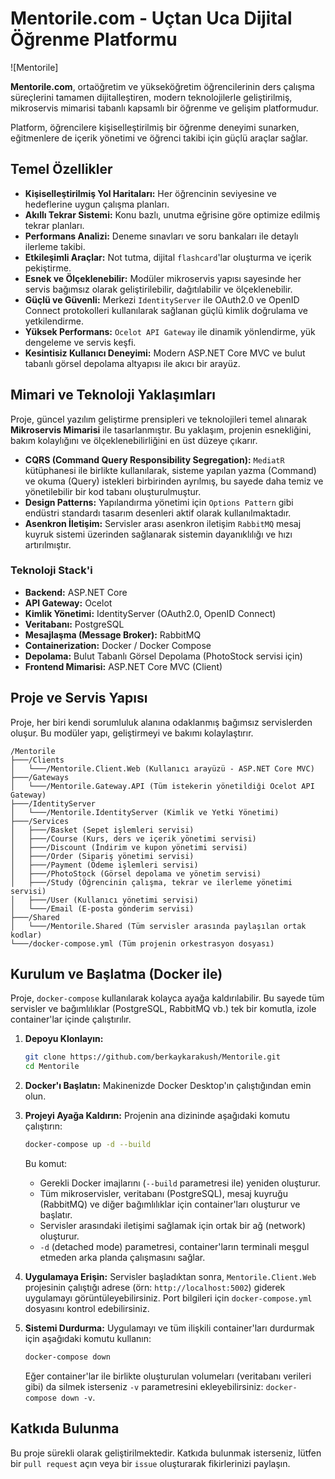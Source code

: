 # Mentorile.com - Uçtan Uca Dijital Öğrenme Platformu

![Mentorile]

**Mentorile.com**, ortaöğretim ve yükseköğretim öğrencilerinin ders çalışma süreçlerini tamamen dijitalleştiren, modern teknolojilerle geliştirilmiş, mikroservis mimarisi tabanlı kapsamlı bir öğrenme ve gelişim platformudur.

Platform, öğrencilere kişiselleştirilmiş bir öğrenme deneyimi sunarken, eğitmenlere de içerik yönetimi ve öğrenci takibi için güçlü araçlar sağlar.

## Temel Özellikler

-   **Kişiselleştirilmiş Yol Haritaları:** Her öğrencinin seviyesine ve hedeflerine uygun çalışma planları.
-   **Akıllı Tekrar Sistemi:** Konu bazlı, unutma eğrisine göre optimize edilmiş tekrar planları.
-   **Performans Analizi:** Deneme sınavları ve soru bankaları ile detaylı ilerleme takibi.
-   **Etkileşimli Araçlar:** Not tutma, dijital `flashcard`'lar oluşturma ve içerik pekiştirme.
-   **Esnek ve Ölçeklenebilir:** Modüler mikroservis yapısı sayesinde her servis bağımsız olarak geliştirilebilir, dağıtılabilir ve ölçeklenebilir.
-   **Güçlü ve Güvenli:** Merkezi `IdentityServer` ile OAuth2.0 ve OpenID Connect protokolleri kullanılarak sağlanan güçlü kimlik doğrulama ve yetkilendirme.
-   **Yüksek Performans:** `Ocelot API Gateway` ile dinamik yönlendirme, yük dengeleme ve servis keşfi.
-   **Kesintisiz Kullanıcı Deneyimi:** Modern ASP.NET Core MVC ve bulut tabanlı görsel depolama altyapısı ile akıcı bir arayüz.

## Mimari ve Teknoloji Yaklaşımları

Proje, güncel yazılım geliştirme prensipleri ve teknolojileri temel alınarak **Mikroservis Mimarisi** ile tasarlanmıştır. Bu yaklaşım, projenin esnekliğini, bakım kolaylığını ve ölçeklenebilirliğini en üst düzeye çıkarır.

-   **CQRS (Command Query Responsibility Segregation):** `MediatR` kütüphanesi ile birlikte kullanılarak, sisteme yapılan yazma (Command) ve okuma (Query) istekleri birbirinden ayrılmış, bu sayede daha temiz ve yönetilebilir bir kod tabanı oluşturulmuştur.
-   **Design Patterns:** Yapılandırma yönetimi için `Options Pattern` gibi endüstri standardı tasarım desenleri aktif olarak kullanılmaktadır.
-   **Asenkron İletişim:** Servisler arası asenkron iletişim `RabbitMQ` mesaj kuyruk sistemi üzerinden sağlanarak sistemin dayanıklılığı ve hızı artırılmıştır.

### Teknoloji Stack'i

-   **Backend:** ASP.NET Core
-   **API Gateway:** Ocelot
-   **Kimlik Yönetimi:** IdentityServer (OAuth2.0, OpenID Connect)
-   **Veritabanı:** PostgreSQL
-   **Mesajlaşma (Message Broker):** RabbitMQ
-   **Containerization:** Docker / Docker Compose
-   **Depolama:** Bulut Tabanlı Görsel Depolama (PhotoStock servisi için)
-   **Frontend Mimarisi:** ASP.NET Core MVC (Client)

## Proje ve Servis Yapısı

Proje, her biri kendi sorumluluk alanına odaklanmış bağımsız servislerden oluşur. Bu modüler yapı, geliştirmeyi ve bakımı kolaylaştırır.

```
/Mentorile
├───/Clients
│   └───/Mentorile.Client.Web (Kullanıcı arayüzü - ASP.NET Core MVC)
├───/Gateways
│   └───/Mentorile.Gateway.API (Tüm istekerin yönetildiği Ocelot API Gateway)
├───/IdentityServer
│   └───/Mentorile.IdentityServer (Kimlik ve Yetki Yönetimi)
├───/Services
│   ├───/Basket (Sepet işlemleri servisi)
│   ├───/Course (Kurs, ders ve içerik yönetimi servisi)
│   ├───/Discount (İndirim ve kupon yönetimi servisi)
│   ├───/Order (Sipariş yönetimi servisi)
│   ├───/Payment (Ödeme işlemleri servisi)
│   ├───/PhotoStock (Görsel depolama ve yönetim servisi)
│   ├───/Study (Öğrencinin çalışma, tekrar ve ilerleme yönetimi servisi)
│   ├───/User (Kullanıcı yönetimi servisi)
│   └───/Email (E-posta gönderim servisi)
├───/Shared
│   └───/Mentorile.Shared (Tüm servisler arasında paylaşılan ortak kodlar)
└───/docker-compose.yml (Tüm projenin orkestrasyon dosyası)
```

## Kurulum ve Başlatma (Docker ile)

Proje, `docker-compose` kullanılarak kolayca ayağa kaldırılabilir. Bu sayede tüm servisler ve bağımlılıklar (PostgreSQL, RabbitMQ vb.) tek bir komutla, izole container'lar içinde çalıştırılır.

1.  **Depoyu Klonlayın:**
    ```bash
    git clone https://github.com/berkaykarakush/Mentorile.git
    cd Mentorile
    ```

2.  **Docker'ı Başlatın:**
    Makinenizde Docker Desktop'ın çalıştığından emin olun.

3.  **Projeyi Ayağa Kaldırın:**
    Projenin ana dizininde aşağıdaki komutu çalıştırın:
    ```bash
    docker-compose up -d --build
    ```
    Bu komut:
    -   Gerekli Docker imajlarını (`--build` parametresi ile) yeniden oluşturur.
    -   Tüm mikroservisler, veritabanı (PostgreSQL), mesaj kuyruğu (RabbitMQ) ve diğer bağımlılıklar için container'ları oluşturur ve başlatır.
    -   Servisler arasındaki iletişimi sağlamak için ortak bir ağ (network) oluşturur.
    -   `-d` (detached mode) parametresi, container'ların terminali meşgul etmeden arka planda çalışmasını sağlar.

4.  **Uygulamaya Erişin:**
    Servisler başladıktan sonra, `Mentorile.Client.Web` projesinin çalıştığı adrese (örn: `http://localhost:5002`) giderek uygulamayı görüntüleyebilirsiniz. Port bilgileri için `docker-compose.yml` dosyasını kontrol edebilirsiniz.

5.  **Sistemi Durdurma:**
    Uygulamayı ve tüm ilişkili container'ları durdurmak için aşağıdaki komutu kullanın:
    ```bash
    docker-compose down
    ```
    Eğer container'lar ile birlikte oluşturulan volumeları (veritabanı verileri gibi) da silmek isterseniz `-v` parametresini ekleyebilirsiniz: `docker-compose down -v`.

## Katkıda Bulunma

Bu proje sürekli olarak geliştirilmektedir. Katkıda bulunmak isterseniz, lütfen bir `pull request` açın veya bir `issue` oluşturarak fikirlerinizi paylaşın.
